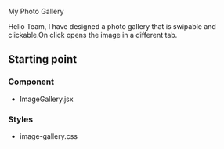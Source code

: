 My Photo Gallery

Hello Team,
I have designed a photo gallery that is swipable and clickable.On click opens the image in a different tab.

## Starting point

### Component

* ImageGallery.jsx

### Styles

* image-gallery.css

